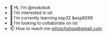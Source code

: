 - 👋 Hi, I’m @mokokok
- 👀 I’m interested in iot 
- 🌱 I’m currently learning esp32 &esp8266
- 💞️ I’m looking to collaborate on iot
- 📫 How to reach me mhutchshop@gmail.com

<!---
mokokok/mokokok is a ✨ special ✨ repository because its `README.md` (this file) appears on your GitHub profile.
You can click the Preview link to take a look at your changes.
--->
